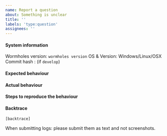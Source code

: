 ```yaml
---
name: Report a question
about: Something is unclear
title: ''
labels: 'type:question'
assignees: ''
---
```


#### System information

Wormholes version: `wormholes version`
OS & Version: Windows/Linux/OSX
Commit hash : (if `develop`)

#### Expected behaviour


#### Actual behaviour


#### Steps to reproduce the behaviour


#### Backtrace

````
[backtrace]
````

When submitting logs: please submit them as text and not screenshots.
